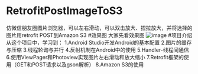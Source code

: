 # RetrofitPostImageToS3
仿微信朋友圈图片浏览器，可以左右滑动，可以双击放大、捏拉放大，并将选择的图片用retrofit POST到Amazon S3
#效果图
大家先看效果图
 ![image](https://github.com/ruanqiujing/RetrofitPostImageToS3/Images/Screenshot_2016-07-28-16-23-07.png)
#项目介绍
从这个项目中，学习到：
1.Android Studio开发Android的基本配置
2.图片的缓存与压缩 
3.线程轮询与并行
4.反射机制在Android中的使用 
5.Handler-线程间通信
6.使用ViewPager和Photoview实现图片左右滑动和放大缩小
7.Retrofit框架的使用（GET和POST请求以及gson解析）
8.Amazon S3的使用
